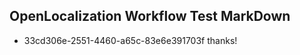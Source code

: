 ## OpenLocalization Workflow Test MarkDown
* 33cd306e-2551-4460-a65c-83e6e391703f 
thanks!<!--HONumber=Mar16_HO3-->
